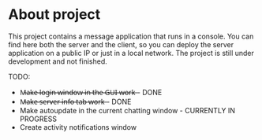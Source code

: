 # About project
This project contains a message application that runs in a console. You can find here both the server and the client, so you can deploy the server application on a public IP or just in a local network. The project is still under development and not finished.

TODO:
- M̶a̶k̶e̶ ̶l̶o̶g̶i̶n̶ ̶w̶i̶n̶d̶o̶w̶ ̶i̶n̶ ̶t̶h̶e̶ ̶G̶U̶I̶ ̶w̶o̶r̶k̶ - DONE
- M̶a̶k̶e̶ ̶s̶e̶r̶v̶e̶r̶ ̶i̶n̶f̶o̶ ̶t̶a̶b̶ ̶w̶o̶r̶k̶ - DONE
- Make autoupdate in the current chatting window - CURRENTLY IN PROGRESS
- Create activity notifications window
